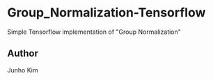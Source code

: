 # Group_Normalization-Tensorflow
Simple Tensorflow implementation of "Group Normalization"

## Author
Junho Kim
